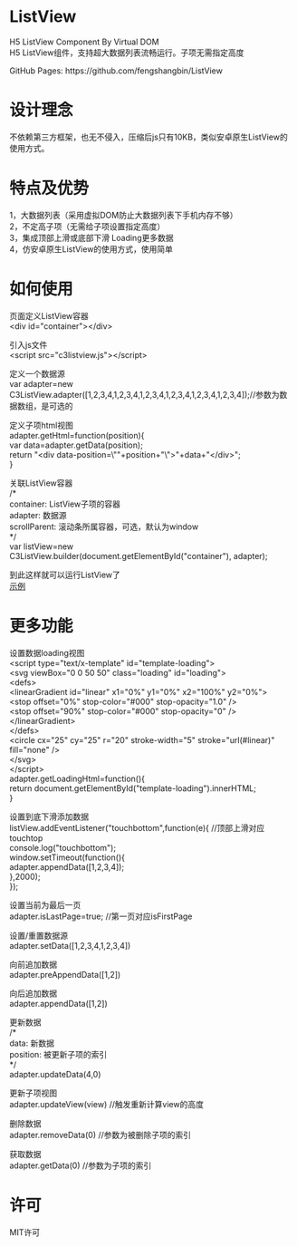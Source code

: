 <h1>ListView</h1>
  H5 ListView Component By Virtual DOM<br>
  H5 ListView组件，支持超大数据列表流畅运行。子项无需指定高度</p>
<p>GitHub Pages: https://github.com/fengshangbin/ListView</p>
<h1>设计理念</h1>
  不依赖第三方框架，也无不侵入，压缩后js只有10KB，类似安卓原生ListView的使用方式。</p>
<h1>特点及优势</h1>
  1，大数据列表（采用虚拟DOM防止大数据列表下手机内存不够）<br>
  2，不定高子项（无需给子项设置指定高度）<br>
  3，集成顶部上滑或底部下滑 Loading更多数据<br>
  4，仿安卓原生ListView的使用方式，使用简单</p>
<h1>如何使用</h1>
  页面定义ListView容器<br>
  &lt;div id=&quot;container&quot;&gt;&lt;/div&gt;</p>
<p>引入js文件<br>
  &lt;script src=&quot;c3listview.js&quot;&gt;&lt;/script&gt;</p>
<p>定义一个数据源<br>
  var adapter=new C3ListView.adapter([1,2,3,4,1,2,3,4,1,2,3,4,1,2,3,4,1,2,3,4,1,2,3,4]);//参数为数据数组，是可选的</p>
<p>定义子项html视图<br>
  adapter.getHtml=function(position){<br>
  var data=adapter.getData(position);<br>
  return &quot;&lt;div data-position=\&quot;&quot;+position+&quot;\&quot;&gt;&quot;+data+&quot;&lt;/div&gt;&quot;;<br>
  }</p>
<p>关联ListView容器<br>
  /*<br>
  container: ListView子项的容器<br>
  adapter: 数据源<br>
  scrollParent: 滚动条所属容器，可选，默认为window<br>
  */<br>
  var listView=new C3ListView.builder(document.getElementById(&quot;container&quot;), adapter);</p>
<p>到此这样就可以运行ListView了<br>
  <a href=&quot;https://github.com/fengshangbin/ListView/blob/master/examples/list-scroll-div.html>示例</a></p>
<h1>更多功能</h1>
  设置数据loading视图<br>
  &lt;script type=&quot;text/x-template&quot; id=&quot;template-loading&quot;&gt;<br>
  &lt;svg viewBox=&quot;0 0 50 50&quot; class=&quot;loading&quot; id=&quot;loading&quot;&gt;<br>
  &lt;defs&gt;<br>
  &lt;linearGradient id=&quot;linear&quot; x1=&quot;0%&quot; y1=&quot;0%&quot; x2=&quot;100%&quot; y2=&quot;0%&quot;&gt;<br>
  &lt;stop offset=&quot;0%&quot;   stop-color=&quot;#000&quot; stop-opacity=&quot;1.0&quot; /&gt;<br>
  &lt;stop offset=&quot;90%&quot; stop-color=&quot;#000&quot; stop-opacity=&quot;0&quot; /&gt;<br>
  &lt;/linearGradient&gt;<br>
  &lt;/defs&gt;<br>
  &lt;circle cx=&quot;25&quot; cy=&quot;25&quot; r=&quot;20&quot; stroke-width=&quot;5&quot; stroke=&quot;url(#linear)&quot; fill=&quot;none&quot; /&gt;<br>
  &lt;/svg&gt;<br>
  &lt;/script&gt;<br>
  adapter.getLoadingHtml=function(){<br>
  return document.getElementById(&quot;template-loading&quot;).innerHTML;<br>
  }</p>
<p>设置到底下滑添加数据<br>
  listView.addEventListener(&quot;touchbottom&quot;,function(e){ //顶部上滑对应touchtop<br>
  console.log(&quot;touchbottom&quot;);<br>
  window.setTimeout(function(){<br>
  adapter.appendData([1,2,3,4]);<br>
  },2000);<br>
  });</p>
<p>设置当前为最后一页<br>
  adapter.isLastPage=true; //第一页对应isFirstPage</p>
<p>设置/重置数据源<br>
  adapter.setData([1,2,3,4,1,2,3,4])</p>
<p>向前追加数据<br>
  adapter.preAppendData([1,2])</p>
<p>向后追加数据<br>
  adapter.appendData([1,2])</p>
<p>更新数据<br>
  /*<br>
  data: 新数据<br>
  position: 被更新子项的索引<br>
  */<br>
  adapter.updateData(4,0)</p>
<p>更新子项视图<br>
  adapter.updateView(view) //触发重新计算view的高度</p>
<p>删除数据<br>
  adapter.removeData(0) //参数为被删除子项的索引</p>
<p>获取数据<br>
  adapter.getData(0) //参数为子项的索引</p>
<h1>许可</h1>
  MIT许可</p>